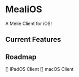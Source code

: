 # MealiOS

A Melie Client for iOS!

## Current Features

## Roadmap

[] iPadOS Client
[] macOS Client